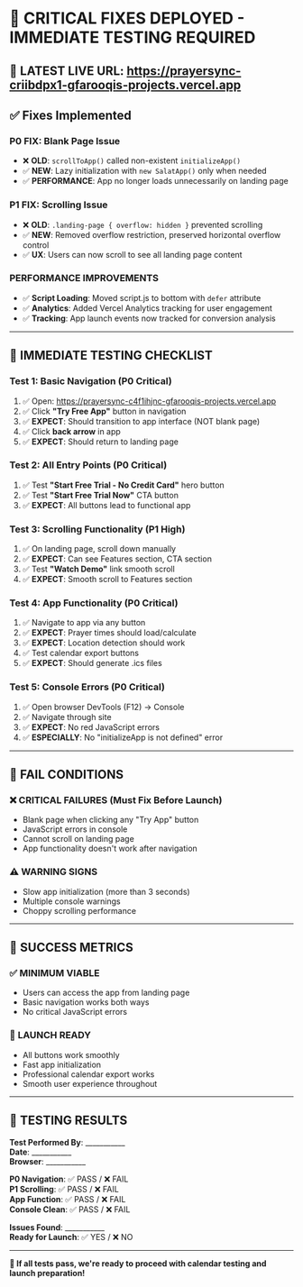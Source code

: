 # 🚨 CRITICAL FIXES DEPLOYED - IMMEDIATE TESTING REQUIRED

## 🎯 **LATEST LIVE URL**: https://prayersync-criibdpx1-gfarooqis-projects.vercel.app

## ✅ **Fixes Implemented**

### **P0 FIX: Blank Page Issue**
- ❌ **OLD**: `scrollToApp()` called non-existent `initializeApp()` 
- ✅ **NEW**: Lazy initialization with `new SalatApp()` only when needed
- ✅ **PERFORMANCE**: App no longer loads unnecessarily on landing page

### **P1 FIX: Scrolling Issue** 
- ❌ **OLD**: `.landing-page { overflow: hidden }` prevented scrolling
- ✅ **NEW**: Removed overflow restriction, preserved horizontal overflow control
- ✅ **UX**: Users can now scroll to see all landing page content

### **PERFORMANCE IMPROVEMENTS**
- ✅ **Script Loading**: Moved script.js to bottom with `defer` attribute
- ✅ **Analytics**: Added Vercel Analytics tracking for user engagement
- ✅ **Tracking**: App launch events now tracked for conversion analysis

---

## 🧪 **IMMEDIATE TESTING CHECKLIST**

### **Test 1: Basic Navigation (P0 Critical)**
1. ✅ Open: https://prayersync-c4f1ihjnc-gfarooqis-projects.vercel.app
2. ✅ Click **"Try Free App"** button in navigation
3. ✅ **EXPECT**: Should transition to app interface (NOT blank page)
4. ✅ Click **back arrow** in app
5. ✅ **EXPECT**: Should return to landing page

### **Test 2: All Entry Points (P0 Critical)**
1. ✅ Test **"Start Free Trial - No Credit Card"** hero button
2. ✅ Test **"Start Free Trial Now"** CTA button  
3. ✅ **EXPECT**: All buttons lead to functional app

### **Test 3: Scrolling Functionality (P1 High)**
1. ✅ On landing page, scroll down manually
2. ✅ **EXPECT**: Can see Features section, CTA section
3. ✅ Test **"Watch Demo"** link smooth scroll
4. ✅ **EXPECT**: Smooth scroll to Features section

### **Test 4: App Functionality (P0 Critical)**
1. ✅ Navigate to app via any button
2. ✅ **EXPECT**: Prayer times should load/calculate
3. ✅ **EXPECT**: Location detection should work
4. ✅ Test calendar export buttons
5. ✅ **EXPECT**: Should generate .ics files

### **Test 5: Console Errors (P0 Critical)**
1. ✅ Open browser DevTools (F12) → Console
2. ✅ Navigate through site
3. ✅ **EXPECT**: No red JavaScript errors
4. ✅ **ESPECIALLY**: No "initializeApp is not defined" error

---

## 🚩 **FAIL CONDITIONS**

### ❌ **CRITICAL FAILURES (Must Fix Before Launch)**
- Blank page when clicking any "Try App" button
- JavaScript errors in console
- Cannot scroll on landing page
- App functionality doesn't work after navigation

### ⚠️ **WARNING SIGNS**
- Slow app initialization (more than 3 seconds)
- Multiple console warnings
- Choppy scrolling performance

---

## 🎯 **SUCCESS METRICS**

### ✅ **MINIMUM VIABLE**
- Users can access the app from landing page
- Basic navigation works both ways
- No critical JavaScript errors

### 🚀 **LAUNCH READY**
- All buttons work smoothly
- Fast app initialization 
- Professional calendar export works
- Smooth user experience throughout

---

## 📝 **TESTING RESULTS**

**Test Performed By**: ___________  
**Date**: ___________  
**Browser**: ___________  

**P0 Navigation**: ✅ PASS / ❌ FAIL  
**P1 Scrolling**: ✅ PASS / ❌ FAIL  
**App Function**: ✅ PASS / ❌ FAIL  
**Console Clean**: ✅ PASS / ❌ FAIL  

**Issues Found**: ___________  
**Ready for Launch**: ✅ YES / ❌ NO

---

**🚀 If all tests pass, we're ready to proceed with calendar testing and launch preparation!**